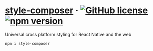 # [style-composer](https://github.com/Censkh/style-composer/) &middot; [![GitHub license](https://img.shields.io/badge/license-MIT-blue.svg)](https://github.com/Censkh/style-composer/blob/master/LICENSE) [![npm version](https://img.shields.io/npm/v/style-composer.svg?style=flat)](https://www.npmjs.com/package/style-composer)

Universal cross platform styling for React Native and the web

``` npm i style-composer ```